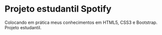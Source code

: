 # Projeto estudantil Spotify
Colocando em prática meus conhecimentos em HTML5, CSS3 e Bootstrap.
Projeto estudantil.